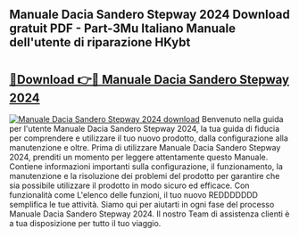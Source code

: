 ## Manuale Dacia Sandero Stepway 2024 Download gratuit PDF - Part-3Mu Italiano Manuale dell'utente di riparazione HKybt

# <h2><a href="http://dfcmjl.blite.top/?on=Manuale+Dacia+Sandero+Stepway+2024">🔗Download 👉🔴 Manuale Dacia Sandero Stepway 2024</a></h2>

[![Manuale Dacia Sandero Stepway 2024 download](https://i.imgur.com/lujVjoI.png)](http://dfcmjl.blite.top/?on=Manuale+Dacia+Sandero+Stepway+2024)
Benvenuto nella guida per l'utente Manuale Dacia Sandero Stepway 2024, la tua guida di fiducia per comprendere e utilizzare il tuo nuovo prodotto, dalla configurazione alla manutenzione e oltre. Prima di utilizzare Manuale Dacia Sandero Stepway 2024, prenditi un momento per leggere attentamente questo Manuale. Contiene informazioni importanti sulla configurazione, il funzionamento, la manutenzione e la risoluzione dei problemi del prodotto per garantire che sia possibile utilizzare il prodotto in modo sicuro ed efficace. Con funzionalità come L'elenco delle funzioni, il tuo nuovo REDDDDDDD semplifica le tue attività. Siamo qui per aiutarti in ogni fase del processo Manuale Dacia Sandero Stepway 2024. Il nostro Team di assistenza clienti è a tua disposizione per tutto il tuo viaggio.
